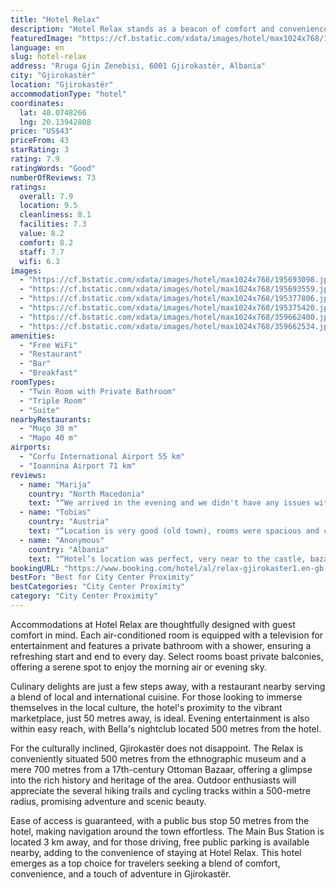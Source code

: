 ```yaml
---
title: "Hotel Relax"
description: "Hotel Relax stands as a beacon of comfort and convenience in the heart of Gjirokastër, merely a stone's throw away from the iconic Gjirokastër fortress."
featuredImage: "https://cf.bstatic.com/xdata/images/hotel/max1024x768/195693098.jpg?k=3edce0ac89181dc9cfb947d2c12a8af3776e464be2021536ef877337e1fa035a&o=&hp=1"
language: en
slug: hotel-relax
address: "Rruga Gjin Zenebisi, 6001 Gjirokastër, Albania"
city: "Gjirokastër"
location: "Gjirokastër"
accommodationType: "hotel"
coordinates:
  lat: 40.0748266
  lng: 20.13942808
price: "US$43"
priceFrom: 43
starRating: 3
rating: 7.9
ratingWords: "Good"
numberOfReviews: 73
ratings:
  overall: 7.9
  location: 9.5
  cleanliness: 8.1
  facilities: 7.3
  value: 8.2
  comfort: 8.2
  staff: 7.7
  wifi: 6.3
images:
  - "https://cf.bstatic.com/xdata/images/hotel/max1024x768/195693098.jpg?k=3edce0ac89181dc9cfb947d2c12a8af3776e464be2021536ef877337e1fa035a&o=&hp=1"
  - "https://cf.bstatic.com/xdata/images/hotel/max1024x768/195693559.jpg?k=0f1424a58587cc7e47ae370ef2d32ab3cead7cf605c02dcda9aeacea68f683f8&o=&hp=1"
  - "https://cf.bstatic.com/xdata/images/hotel/max1024x768/195377806.jpg?k=f8cd78690c057d58cce993411c218b1be06d90e39d9195822a4b243f933b0adc&o=&hp=1"
  - "https://cf.bstatic.com/xdata/images/hotel/max1024x768/195375420.jpg?k=c138e949d8c340304f1b2a4e4dc01f1c914f4739f9d14e68e97d146224f2b438&o=&hp=1"
  - "https://cf.bstatic.com/xdata/images/hotel/max1024x768/359662400.jpg?k=fab4f611b826ed695db0d3452b652db8e6bbb3a6132ebf33e80aeeca57f85e23&o=&hp=1"
  - "https://cf.bstatic.com/xdata/images/hotel/max1024x768/359662534.jpg?k=5e1fce81cf21926116fdb6a055a2fb4c99ef6f388802fcaf8016cf77a2184b14&o=&hp=1"
amenities:
  - "Free WiFi"
  - "Restaurant"
  - "Bar"
  - "Breakfast"
roomTypes:
  - "Twin Room with Private Bathroom"
  - "Triple Room"
  - "Suite"
nearbyRestaurants:
  - "Muço 30 m"
  - "Mapo 40 m"
airports:
  - "Corfu International Airport 55 km"
  - "Ioannina Airport 71 km"
reviews:
  - name: "Marija"
    country: "North Macedonia"
    text: "“We arrived in the evening and we didn't have any issues with the check in. It was very straightforward. The hosts were very kind and helpful. The communication was amazing even before the trip. The hotel is located in the very center of the town,...”"
  - name: "Tobias"
    country: "Austria"
    text: "“Location is very good (old town), rooms were spacious and clean, bathroom was recently redone, too. The elderly couple that owns the hotel is very friendly. Albanian-style breakfast was good, although coffee was not included.”"
  - name: "Anonymous"
    country: "Albania"
    text: "“Hotel’s location was perfect, very near to the castle, bazaar and it was perfect. Very clean suite and great breakfast. The hosts were helpful and friendly. We had an amazing experience 😊”"
bookingURL: "https://www.booking.com/hotel/al/relax-gjirokaster1.en-gb.html?aid=8035640"
bestFor: "Best for City Center Proximity"
bestCategories: "City Center Proximity"
category: "City Center Proximity"
---
```


Accommodations at Hotel Relax are thoughtfully designed with guest comfort in mind. Each air-conditioned room is equipped with a television for entertainment and features a private bathroom with a shower, ensuring a refreshing start and end to every day. Select rooms boast private balconies, offering a serene spot to enjoy the morning air or evening sky.

Culinary delights are just a few steps away, with a restaurant nearby serving a blend of local and international cuisine. For those looking to immerse themselves in the local culture, the hotel's proximity to the vibrant marketplace, just 50 metres away, is ideal. Evening entertainment is also within easy reach, with Bella's nightclub located 500 metres from the hotel.

For the culturally inclined, Gjirokastër does not disappoint. The Relax is conveniently situated 500 metres from the ethnographic museum and a mere 700 metres from a 17th-century Ottoman Bazaar, offering a glimpse into the rich history and heritage of the area. Outdoor enthusiasts will appreciate the several hiking trails and cycling tracks within a 500-metre radius, promising adventure and scenic beauty.

Ease of access is guaranteed, with a public bus stop 50 metres from the hotel, making navigation around the town effortless. The Main Bus Station is located 3 km away, and for those driving, free public parking is available nearby, adding to the convenience of staying at Hotel Relax. This hotel emerges as a top choice for travelers seeking a blend of comfort, convenience, and a touch of adventure in Gjirokastër.